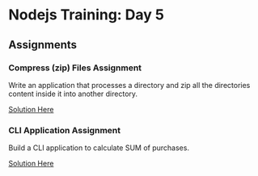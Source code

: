 # Nodejs Training: Day 5

## Assignments

### Compress (zip) Files Assignment

Write an application that processes a directory and zip all the directories content inside it into another directory.

[Solution Here](Day5-Assignments/1-compress-files/)

### CLI Application Assignment

Build a CLI application to calculate SUM of purchases.

[Solution Here](Day5-Assignments/2-cli-app/)
